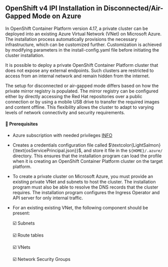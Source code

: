 
## OpenShift v4 IPI Installation in Disconnected/Air-Gapped Mode on Azure

In OpenShift Container Platform version 4.17, a private cluster can be deployed into an existing Azure Virtual Network (VNet) on Microsoft Azure. The installation process automatically provisions the necessary infrastructure, which can be customized further. Customization is achieved by modifying parameters in the install-config.yaml file before initiating the cluster installation.

It is possible to deploy a private OpenShift Container Platform cluster that does not expose any external endpoints. Such clusters are restricted to access from an internal network and remain hidden from the internet.

The setup for disconnected or air-gapped mode differs based on how the private mirror registry is populated. The mirror registry can be configured either by directly accessing the Red Hat repositories over a public connection or by using a mobile USB drive to transfer the required images and content offline. This flexibility allows the cluster to adapt to varying levels of network connectivity and security requirements.

#### 🔹 Prerequisites

- Azure subscription with needed privileges [INFO](https://docs.openshift.com/container-platform/4.17/installing/installing_azure/installing-azure-account.html#installation-azure-limits_installing-azure-account)

- Creates a credentials configuration file called $`\textcolor{LightSalmon} {\text{osServicePrincipal.json}}`$, and store it file in the ```${HOME}/.azure/``` directory. This ensures that the installation program can load the profile when it is creating an OpenShift Container Platform cluster on the target platform.

- To create a private cluster on Microsoft Azure, you must provide an existing private VNet and subnets to host the cluster. The installation program must also be able to resolve the DNS records that the cluster requires. The installation program configures the Ingress Operator and API server for only internal traffic.

- For an existing existing VNet, the following component should be present:

   ☑️ Subnets

   ☑️ Route tables

   ☑️ VNets

   ☑️ Network Security Groups